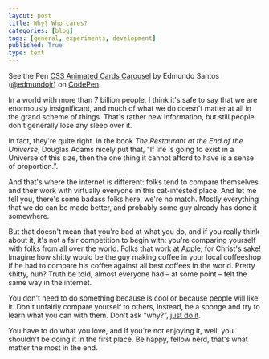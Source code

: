 ```yaml
---
layout: post
title: Why? Who cares?
categories: [blog]
tags: [general, experiments, development]
published: True
type: text
---
```


<p data-height="250" data-theme-id="13050" data-slug-hash="eNPJVW" data-default-tab="result" data-user="edmundojr" class='codepen'>See the Pen <a href='http://codepen.io/edmundojr/pen/eNPJVW/'>CSS Animated Cards Carousel</a> by Edmundo Santos (<a href='http://codepen.io/edmundojr'>@edmundojr</a>) on <a href='http://codepen.io'>CodePen</a>.</p>
<script async src="//assets.codepen.io/assets/embed/ei.js"></script>

In a world with more than 7 billion people, I think it's safe to say that we are enormously insignificant, and much of what we do doesn't matter at all in the grand scheme of things. That's rather new information, but still people don't generally lose any sleep over it.

In fact, they're quite right. In the book *The Restaurant at the End of the Universe*, Douglas Adams nicely put that, “If life is going to exist in a Universe of this size, then the one thing it cannot afford to have is a sense of proportion.”.

And that's where the internet is different: folks tend to compare themselves and their work with virtually everyone in this cat-infested place. And let me tell you, there's some badass folks here, we're no match. Mostly everything that we do can be made better, and probably some guy already has done it somewhere.

But that doesn't mean that you're bad at what you do, and if you really think about it, it's not a fair competition to begin with: you're comparing yourself with folks from all over the world. Folks that work at Apple, for Christ's sake! Imagine how shitty would be the guy making coffee in your local coffeeshop if he had to compare his coffee against all best coffees in the world. Pretty shitty, huh? Truth be told, almost everyone had – at some point – felt the same way in the internet.

You don't need to do something because is cool or because people will like it. Don't unfairly compare yourself to others, instead, be a sponge and try to learn what you can with them. Don't ask “why?”, [just do it](https://www.youtube.com/watch?v=ZXsQAXx_ao0).

You have to do what you love, and if you're not enjoying it, well, you shouldn't be doing it in the first place. Be happy, fellow nerd, that's what matter the most in the end.